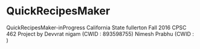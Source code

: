 # QuickRecipesMaker
QuickRecipesMaker-inProgress
California State fullerton Fall 2016 CPSC 462 Project by
Devvrat nigam (CWID : 893598755)
Nimesh Prabhu (CWID : )
